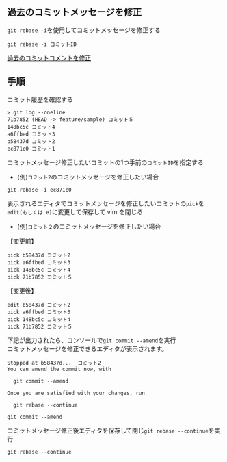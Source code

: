 ## 過去のコミットメッセージを修正
`git rebase -i`を使用してコミットメッセージを修正する
```
git rebase -i コミットID
```
[過去のコミットコメントを修正](https://www-creators.com/archives/5238#:~:text=%E3%82%AA%E3%83%97%E3%82%B7%E3%83%A7%E3%83%B3%E3%81%AE%E3%81%BE%E3%81%A8%E3%82%81-,%E9%81%8E%E5%8E%BB%E3%81%AE%E3%82%B3%E3%83%9F%E3%83%83%E3%83%88%E3%82%B3%E3%83%A1%E3%83%B3%E3%83%88%E3%82%92%E4%BF%AE%E6%AD%A3%E3%80%8Cgit%20rebase%20%2Di%20%E3%80%8D,-%E7%9B%B4%E5%89%8D%E3%81%AE%E3%82%B3%E3%83%9F%E3%83%83%E3%83%88)
  
## 手順
コミット履歴を確認する
```
> git log --oneline
71b7852 (HEAD -> feature/sample) コミット５
148bc5c コミット4
a6ffbed コミット3
b58437d コミット2
ec871c0 コミット1
```
  
コミットメッセージ修正したいコミットの1つ手前の`コミットID`を指定する
  
- (例)`コミット2`のコミットメッセージを修正したい場合
```
git rebase -i ec871c0
```
  
表示されるエディタでコミットメッセージを修正したいコミットの`pick`を`edit(もしくは e)`に変更して保存して vim を閉じる
  
- (例)`コミット２`のコミットメッセージを修正したい場合
  
【変更前】
```
pick b58437d コミット2
pick a6ffbed コミット3
pick 148bc5c コミット4
pick 71b7852 コミット５
```
【変更後】
```
edit b58437d コミット2
pick a6ffbed コミット3
pick 148bc5c コミット4
pick 71b7852 コミット５
```
  
下記が出力されたら、コンソールで`git commit --amend`を実行  
コミットメッセージを修正できるエディタが表示されます。
```
Stopped at b58437d...  コミット2
You can amend the commit now, with

  git commit --amend 

Once you are satisfied with your changes, run

  git rebase --continue
```
```
git commit --amend
```
  
コミットメッセージ修正後エディタを保存して閉じ`git rebase --continue`を実行
```
git rebase --continue
```
